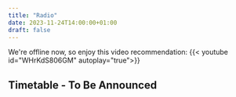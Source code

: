 ```yaml
---
title: "Radio"
date: 2023-11-24T14:00:00+01:00
draft: false
---
```

We're offline now, so enjoy this video recommendation:
{{< youtube id="WHrKdS806GM" autoplay="true">}}

## Timetable - To Be Announced
<!--### 19:00 - 20:30: Protect The Bubble w/ [Accuraat](https://www.instagram.com/accuraat_crisp_sandwich/)-->
<!--Amsterdam’s Accuraat delves deep into the delicate intricacies of sound and rhythm, taking listeners on adventures rich with curiosity. In their universe, genres fade into obscurity. While the essence often resonates with club vibes, Accuraat believes in myriad pathways to sonic pleasure. Their selections dance with cerebral elegance, blending mathematical precision and pulsating beats. Yet, there's a profound understanding of when to ease the pulse, drifting into languid, introspective melodies, or igniting the air with infectious surges of joy and energy. While attempting to label their sound might be futile, if one ventures to describe, think: interesting techno, breakbeat, dub, drum n bass, juke, new school house, and those intellectually stimulating bangers.-->

<!--When the UK's whimsical vibes beckon, or when there's a playful skip in their step, Accuraat transforms into 'Crisp Sandwich.' An ode to the simple delight of potato crisps nestled in a sandwich, it's a crunchy, budget-friendly thrill in every bite, or beat.-->
